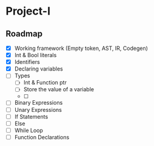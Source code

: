 # Project-I

## Roadmap

- [x] Working framework (Empty token, AST, IR, Codegen)
- [x] Int & Bool literals
- [x] Identifiers
- [x] Declaring variables
- [ ] Types
  - [ ] Int & Function ptr
  - [ ] Store the value of a variable
  - [ ] 
- [ ] Binary Expressions
- [ ] Unary Expressions
- [ ] If Statements
- [ ] Else
- [ ] While Loop
- [ ] Function Declarations

